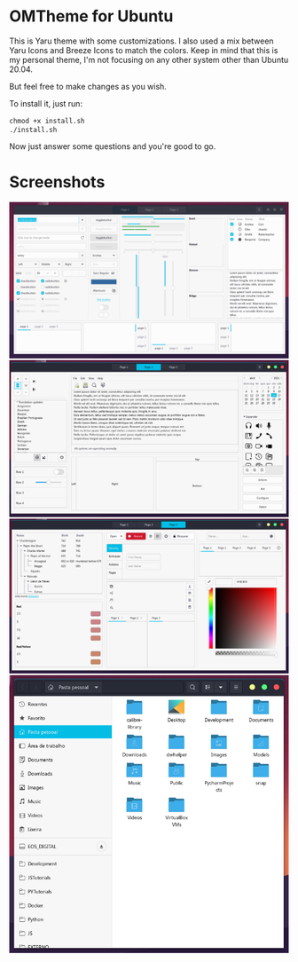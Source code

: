 # OMTheme for Ubuntu

This is Yaru theme with some customizations. I also used a mix between Yaru Icons and Breeze Icons to match the colors. Keep in mind that this is my personal theme, I'm not focusing on any other system other than Ubuntu 20.04.

But feel free to make changes as you wish.

To install it, just run:

```
chmod +x install.sh
./install.sh
```

Now just answer some questions and you're good to go.

# Screenshots

![Screenshot OmTheme](https://raw.githubusercontent.com/luizomf/yaru-theme-personalized-as-om-theme/master/screenshots/01.png)
![Screenshot OmTheme](https://raw.githubusercontent.com/luizomf/yaru-theme-personalized-as-om-theme/master/screenshots/02.png)
![Screenshot OmTheme](https://raw.githubusercontent.com/luizomf/yaru-theme-personalized-as-om-theme/master/screenshots/03.png)
![Screenshot OmTheme](https://raw.githubusercontent.com/luizomf/yaru-theme-personalized-as-om-theme/master/screenshots/04.png)